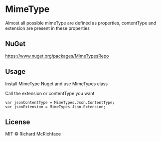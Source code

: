 # MimeType

Almost all possible mimeType are defined as properties, contentType and extension are present in these properties

## NuGet

https://www.nuget.org/packages/MimeTypesRepo

## Usage

Install MimeType Nuget and use MimeTypes class

Call the extension or contentType you want 

    var jsonContentType = MimeTypes.Json.ContentType;
    var jsonExtension = MimeTypes.Json.Extension;

## License

MIT © Richard McRichface
